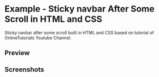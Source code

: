<h1>Example - Sticky navbar After Some Scroll in HTML and CSS</h1>
<p>Sticky navbar after some scroll built in HTML and CSS based on tutorial of OnlineTutorials Youtube Channel.</p>

<h2>Preview</h2>
<a href="" target="_blank"></a>
  
<h2>Screenshots</h2>
<img src="">


